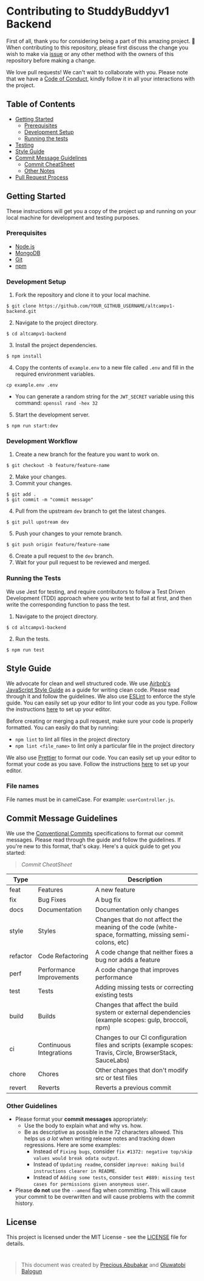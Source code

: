# Contributing to StuddyBuddyv1 Backend

First of all, thank you for considering being a part of this amazing project. 🤩 When contributing to this repository, please first discuss the change you wish to make via [issue](https://github.com/AltCamp/altcampv1-backend/issues) or any other method with the owners of this repository before making a change.

We love pull requests! We can't wait to collaborate with you. Please note that we have a [Code of Conduct](/CODE_OF_CONDUCT.md), kindly follow it in all your interactions with the project.

## Table of Contents

- [Getting Started](#getting-started)
  - [Prerequisites](#prerequisites)
  - [Development Setup](#development-setup)
  - [Running the tests](#running-the-tests)
- [Testing](#testing)
- [Style Guide](#style-guide)
- [Commit Message Guidelines](#commit-message-guidelines)
  - [Commit CheatSheet](#commit-cheatsheet)
  - [Other Notes](#other-notes)
- [Pull Request Process](#pull-request-process)

## Getting Started

These instructions will get you a copy of the project up and running on your local machine for development and testing purposes.

### Prerequisites

- [Node.js](https://nodejs.org/en/download/)
- [MongoDB](https://docs.mongodb.com/manual/installation/)
- [Git](https://git-scm.com/downloads)
- [npm](https://www.npmjs.com/get-npm)

### Development Setup

1. Fork the repository and clone it to your local machine.

```
$ git clone https://github.com/YOUR_GITHUB_USERNAME/altcampv1-backend.git
```

2. Navigate to the project directory.

```
$ cd altcampv1-backend
```

3. Install the project dependencies.

```
$ npm install
```

4. Copy the contents of `example.env` to a new file called `.env` and fill in the required environment variables.

```
cp example.env .env
```

- You can generate a random string for the `JWT_SECRET` variable using this command: `openssl rand -hex 32`

5. Start the development server.

```
$ npm run start:dev
```

### Development Workflow

1. Create a new branch for the feature you want to work on.

```
$ git checkout -b feature/feature-name
```

2. Make your changes.
3. Commit your changes.

```
$ git add .
$ git commit -m "commit message"
```

4. Pull from the upstream `dev` branch to get the latest changes.

```
$ git pull upstream dev
```

5. Push your changes to your remote branch.

```
$ git push origin feature/feature-name
```

6. Create a pull request to the `dev` branch.
7. Wait for your pull request to be reviewed and merged.

### Running the Tests

We use Jest for testing, and require contributors to follow a Test Driven Development (TDD) approach where you write test to fail at first, and then write the corresponding function to pass the test.

1. Navigate to the project directory.

```
$ cd altcampv1-backend
```

2. Run the tests.

```
$ npm run test
```

## Style Guide

We advocate for clean and well structured code. We use [Airbnb's JavaScript Style Guide](https://airbnb.io/javascript/) as a guide for writing clean code. Please read through it and follow the guidelines. We also use [ESLint](https://eslint.org/) to enforce the style guide. You can easily set up your editor to lint your code as you type. Follow the instructions [here](https://eslint.org/docs/user-guide/integrations) to set up your editor.

Before creating or merging a pull request, make sure your code is properly formatted. You can easily do that by running:

- `npm lint` to lint all files in the project directory
- `npm lint <file_name>` to lint only a particular file in the project directory

We also use [Prettier](https://prettier.io/) to format our code. You can easily set up your editor to format your code as you save. Follow the instructions [here](https://prettier.io/docs/en/editors.html) to set up your editor.

### File names

File names must be in camelCase. For example: `userController.js`.

## Commit Message Guidelines

We use the [Conventional Commits](https://www.conventionalcommits.org/en/v1.0.0/) specifications to format our commit messages. Please read through the guide and follow the guidelines. If you're new to this format, that's okay. Here's a quick guide to get you started:

> _Commit CheatSheet_

| Type     |                          | Description                                                                                                 |
| -------- | ------------------------ | ----------------------------------------------------------------------------------------------------------- |
| feat     | Features                 | A new feature                                                                                               |
| fix      | Bug Fixes                | A bug fix                                                                                                   |
| docs     | Documentation            | Documentation only changes                                                                                  |
| style    | Styles                   | Changes that do not affect the meaning of the code (white-space, formatting, missing semi-colons, etc)      |
| refactor | Code Refactoring         | A code change that neither fixes a bug nor adds a feature                                                   |
| perf     | Performance Improvements | A code change that improves performance                                                                     |
| test     | Tests                    | Adding missing tests or correcting existing tests                                                           |
| build    | Builds                   | Changes that affect the build system or external dependencies (example scopes: gulp, broccoli, npm)         |
| ci       | Continuous Integrations  | Changes to our CI configuration files and scripts (example scopes: Travis, Circle, BrowserStack, SauceLabs) |
| chore    | Chores                   | Other changes that don't modify src or test files                                                           |
| revert   | Reverts                  | Reverts a previous commit                                                                                   |

### Other Guidelines

- Please format your **commit messages** appropriately:
  - Use the body to explain what and why vs. how.
  - Be as descriptive as possible in the 72 characters allowed. This helps us _a lot_ when writing release notes and tracking down regressions. Here are some examples:
    - Instead of `Fixing bugs`, consider `fix #1372: negative top/skip values would break odata output`.
    - Instead of `Updating readme`, consider `improve: making build instructions clearer in README`.
    - Instead of `Adding some tests`, consider `test #889: missing test cases for permissions given anonymous user`.
- Please **do not** use the `--amend` flag when committing. This will cause your commit to be overwritten and will cause problems with the commit history.

## License

This project is licensed under the MIT License - see the [LICENSE](/LICENSE) file for details.

#

> This document was created by [Precious Abubakar](https://github.com/misspee007) and [Oluwatobi Balogun](https://github.com/tobisupreme)
